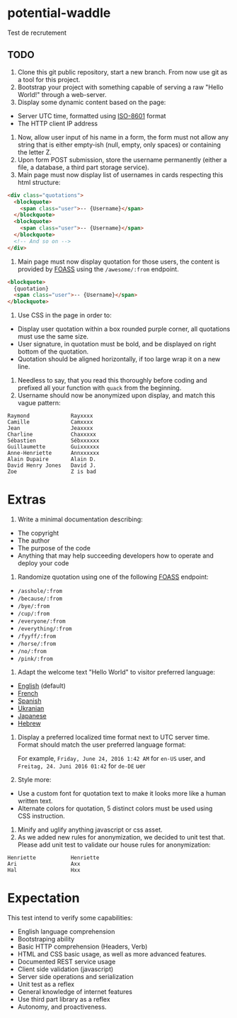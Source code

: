# potential-waddle

Test de recrutement

## TODO

1. Clone this git public repository, start a new branch. From now use git as a tool for this project.
1. Bootstrap your project with something capable of serving a raw "Hello World!" through a web-server.
1. Display some dynamic content based on the page:
  * Server UTC time, formatted using [ISO-8601](https://en.wikipedia.org/wiki/ISO_8601) format 
  * The HTTP client IP address

1. Now, allow user input of his name in a form, the form must not allow any string that is either empty-ish (null, empty, only spaces) or containing the letter Z.  
1. Upon form POST submission, store the username permanently (either a file, a database, a third part storage service).
1. Main page must now display list of usernames in cards respecting this html structure:
```html
<div class="quotations">
  <blockquote>
    <span class="user">-- {Username}</span>
  </blockquote>
  <blockquote>
    <span class="user">-- {Username}</span>
  </blockquote>
  <!-- And so on -->  
</div>
```
1. Main page must now display quotation for those users, the content is provided by [FOASS](https://www.foaas.com/) using the `/awesome/:from` endpoint.
```html
<blockquote>
  {quotation}
  <span class="user">-- {Username}</span>
</blockquote>
```
1. Use CSS in the page in order to:
  * Display user quotation within a box rounded purple corner, all quotations must use the same size.
  * User signature, in quotation must be bold, and be displayed on right bottom of the quotation.
  * Quotation should be aligned horizontally, if too large wrap it on a new line.
1. Needless to say, that you read this thoroughly before coding and prefixed all your function with `quack` from the beginning.
1. Username should now be anonymized upon display, and match this vague pattern:
```
Raymond             Rayxxxx
Camille             Camxxxx
Jean                Jeaxxxx
Charline            Chaxxxxx
Sébastien           Sébxxxxxx
Guillaumette        Guixxxxxx
Anne-Henriette      Annxxxxxx
Alain Dupaire       Alain D.
David Henry Jones   David J.
Zoe                 Z is bad
```

# Extras  
1. Write a minimal documentation describing:
  * The copyright
  * The author
  * The purpose of the code
  * Anything that may help succeeding developers how to operate and deploy your code
1. Randomize quotation using one of the following [FOASS](https://www.foaas.com/) endpoint:
  * `/asshole/:from`
  * `/because/:from`
  * `/bye/:from`
  * `/cup/:from`
  * `/everyone/:from`
  * `/everything/:from`
  * `/fyyff/:from`
  * `/horse/:from`
  * `/no/:from`
  * `/pink/:from`
1. Adapt the welcome text "Hello World" to visitor preferred language:
  * [English](http://www.localeplanet.com/icu/en-US/index.html) (default)
  * [French](http://www.localeplanet.com/icu/fr-FR/index.html)
  * [Spanish](http://www.localeplanet.com/icu/es-ES/index.html)
  * [Ukranian](http://www.localeplanet.com/icu/uk-UA/index.html)
  * [Japanese](http://www.localeplanet.com/icu/ja-JP/index.html) 
  * [Hebrew](http://www.localeplanet.com/icu/he-IL/index.html)
1. Display a preferred localized time format next to UTC server time. Format should match the user preferred language format:
   
   For example, `Friday, June 24, 2016 1:42 AM` for `en-US` user, and `Freitag, 24. Juni 2016 01:42` for `de-DE` uer
1. Style more:
  * Use a custom font for quotation text to make it looks more like a human written text.
  * Alternate colors for quotation, 5 distinct colors must be used using CSS instruction.
1. Minify and uglify anything javascript or css asset.
1. As we added new rules for anonymization, we decided to unit test that. Please add unit test to validate our house rules for anonymization:
```
Henriette           Henriette
Ari                 Axx
Hal                 Hxx
```

# Expectation

This test intend to verify some capabilities:

* English language comprehension
* Bootstraping ability
* Basic HTTP comprehension (Headers, Verb)
* HTML and CSS basic usage, as well as more advanced features.
* Documented REST service usage
* Client side validation (javascript)
* Server side operations and serialization
* Unit test as a reflex
* General knowledge of internet features
* Use third part library as a reflex
* Autonomy, and proactiveness.